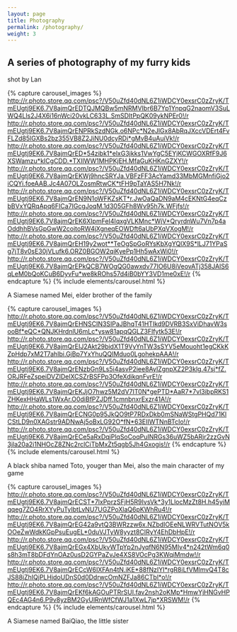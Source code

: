 ```yaml
---
layout: page
title: Photography
permalink: /photography/
weight: 3
---
```


## A series of photography of my furry kids

shot by Lan

{% capture carousel_images %}
http://r.photo.store.qq.com/psc?/V50uZfd40dNL6Z1iWDCY0exsrC0zZryK/TmEUgtj9EK6.7V8ajmQrEDTQJMQBw5mNRMVIbr6B7Yp1YnpqG2naomV3SuLWQ4Lls2J4X6i16nWci20vkLC633L.SmSDItPpQK09ykNPEr0!/r
http://r.photo.store.qq.com/psc?/V50uZfd40dNL6Z1iWDCY0exsrC0zZryK/TmEUgtj9EK6.7V8ajmQrENPRkSzdNGk.o6NPc*N2eJlGx8AbRqJXccVDErt4FvFLZd85lGXBs2bz355VB8Z2JiNU0dcyRDi*gMvB4uAuiVk!/r
http://r.photo.store.qq.com/psc?/V50uZfd40dNL6Z1iWDCY0exsrC0zZryK/TmEUgtj9EK6.7V8ajmQrED*54zibk1*elxG3jkks1VwYgC5EYjKCWGOXRfF9J6XSWamzu*kICgCDD.*TXIlWW1MHPKjEH.MfaGuKHKnGZXY!/r
http://r.photo.store.qq.com/psc?/V50uZfd40dNL6Z1iWDCY0exsrC0zZryK/TmEUgtj9EK6.7V8ajmQrEKWj9hncSRYJa.VBFzFF3AcYamd33MbMGMnfiGjo2iCQYi.foeAAB.Jc4A07OLZosmRtwCK*tFH9pTaYAS5H7Nk!/r
http://r.photo.store.qq.com/psc?/V50uZfd40dNL6Z1iWDCY0exsrC0zZryK/TmEUgtj9EK6.7V8ajmQrEN9N1oWFKZsKT*r.JwOaQaDN9aM4cEKNtG4eqCzbBVxYQRqApq6FICa7IGcgJoqM.1d305GFh8Wv95h7k.WFjfs!/r
http://r.photo.store.qq.com/psc?/V50uZfd40dNL6Z1iWDCY0exsrC0zZryK/TmEUgtj9EK6.7V8ajmQrEK6XIpmFeI4IqxgVLKMnc*WjV*QryrdnWu7Vn7p4aOddhhBVsGpGwW2coitoRW4jXgneqEOWDft6aUbPXqVXogM!/r
http://r.photo.store.qq.com/psc?/V50uZfd40dNL6Z1iWDCY0exsrC0zZryK/TmEUgtj9EK6.7V8ajmQrEH19y2wot**TeOgSpGoRYsKbXgYQlX9S*lLJ71YPaSg7jT8v0sE30jVLufk6.ORZ0BGOW2qiKyePp1Hh5wAxWi0!/r
http://r.photo.store.qq.com/psc?/V50uZfd40dNL6Z1iWDCY0exsrC0zZryK/TmEUgtj9EK6.7V8ajmQrEPkQCB7WOgQG0awxdv77IO6U8iVeovATj358JAIS6qLeM0bQoKCuB6DyvFu*we8kROhs57d4iB0bYY3VD1me0xE!/r
{% endcapture %}
{% include elements/carousel.html %}

<p class="text-center"> 
A Siamese named Mei, elder brother of the family
</p>

{% capture carousel_images %}
http://r.photo.store.qq.com/psc?/V50uZfd40dNL6Z1iWDCY0exsrC0zZryK/TmEUgtj9EK6.7V8ajmQrEHNSCIN3SIPaJBhqT41HTIkd9DVRB3SxViDhavW3sooBf*eQC*QNJKHrdnlU6mLc*ysw81apqQGLZ3Flfytk53E!/r
http://r.photo.store.qq.com/psc?/V50uZfd40dNL6Z1iWDCY0exsrC0zZryK/TmEUgtj9EK6.7V8ajmQrEIJ2Akt29bidX1T9VyYnTW3sSYV5eMouoht1egCKkKZpHdp7xM2T7ahIbi.GjBp7YxYhuQQIMduo0LgohekpAAA!/r
http://r.photo.store.qq.com/psc?/V50uZfd40dNL6Z1iWDCY0exsrC0zZryK/TmEUgtj9EK6.7V8ajmQrENzbGn9Ls5i4asvP2iee8AyIZgnpXZ2P3klg.47sj*fZ.ORJRFeZspeiDVZIDelXCSZrBSFPp3OfeXdikqnFvrE!/r
http://r.photo.store.qq.com/psc?/V50uZfd40dNL6Z1iWDCY0exsrC0zZryK/TmEUgtj9EK6.7V8ajmQrEKJjO7hwz5M2dV7IT0N*gePTD*AaR7*7vl3ibpRKS1ZHKexHHaWLs1WxAr.O0diBfPZJDff.1cmnbnxrExzr41A!/r
http://r.photo.store.qq.com/psc?/V50uZfd40dNL6Z1iWDCY0exsrC0zZryK/TmEUgtj9EK6.7V8ajmQrECNG0p95JkQO9tP7RDxDkb0mSNaWStgPHQd71KlCStLD9n0XAGstr9ADNwAj5oBxLG92O*fN*63EIIWTNnBTcIo!/r
http://r.photo.store.qq.com/psc?/V50uZfd40dNL6Z1iWDCY0exsrC0zZryK/TmEUgtj9EK6.7V8ajmQrECe5aRxDqjPlqSoCoqPuINRGs36uWZ5bARjr2zzGvN3jla20a2i1NHOcZ8ZNc2rclCiTbMxZt5qgb5Jh4Gxogis!/r
{% endcapture %}
{% include elements/carousel.html %}

<p class="text-center"> 
A black shiba named Toto, youger than Mei, also the main character of my game
</p>

{% capture carousel_images %}
http://r.photo.store.qq.com/psc?/V50uZfd40dNL6Z1iWDCY0exsrC0zZryK/TmEUgtj9EK6.7V8ajmQrECST*7lxPprzSFjH5R9IvsVk*3y1LlocMzZt8H.h45yiMqqeg7ZO4RrXYyPuTyIbtLvNU7UGZPoXlaQ6pKWhRu4!/r
http://r.photo.store.qq.com/psc?/V50uZfd40dNL6Z1iWDCY0exsrC0zZryK/TmEUgtj9EK6.7V8ajmQrEG42a9vtQ3BWRzzw6x.NZbdIOEeNLWRVTutNOV5kOOeZwWdkKGpPsuEugEL*0duVJTyW8yyzt8CIRyY4EhDbHpE!/r
http://r.photo.store.qq.com/psc?/V50uZfd40dNL6Z1iWDCY0exsrC0zZryK/TmEUgtj9EK6.7V8ajmQrEGx4XbUkvWTpYp2nJyqfN6N95MIv4*n242tWm6q0s8h3mT8bDFdYnOAz0usD2GYPaZvJe4XS8VOcPg3KWqiMmdw!/r
http://r.photo.store.qq.com/psc?/V50uZfd40dNL6Z1iWDCY0exsrC0zZryK/TmEUgtj9EK6.7V8ajmQrECcW6IXFAn4tN.iKE*88fNzIYI*rgR8iLfVMlmvQ4T8cJS88jZhIQjPLHidoUDnS0d0DdrwcOmNZFJa86CTbl*o!/r
http://r.photo.store.qq.com/psc?/V50uZfd40dNL6Z1iWDCY0exsrC0zZryK/TmEUgtj9EK6.7V8ajmQrEKf6kAGOuPTRrSUI.fav2nsh2oKMp*HmwYjHNGvHPQEc4AG4n6.P9v8yzBM2GyUlRnWfCfWJ1a1XwL7jp*XRSWM!/r
{% endcapture %}
{% include elements/carousel.html %}

<p class="text-center"> 
A Siamese named BaiQiao, the little sister
</p>